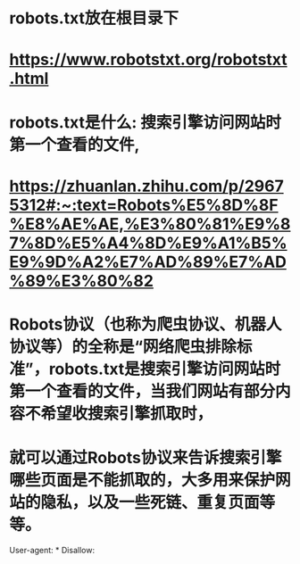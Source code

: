 # robots.txt放在根目录下
# https://www.robotstxt.org/robotstxt.html
# robots.txt是什么: 搜索引擎访问网站时第一个查看的文件, 
# https://zhuanlan.zhihu.com/p/29675312#:~:text=Robots%E5%8D%8F%E8%AE%AE,%E3%80%81%E9%87%8D%E5%A4%8D%E9%A1%B5%E9%9D%A2%E7%AD%89%E7%AD%89%E3%80%82
# Robots协议（也称为爬虫协议、机器人协议等）的全称是“网络爬虫排除标准”，robots.txt是搜索引擎访问网站时第一个查看的文件，当我们网站有部分内容不希望收搜索引擎抓取时，
# 就可以通过Robots协议来告诉搜索引擎哪些页面是不能抓取的，大多用来保护网站的隐私，以及一些死链、重复页面等等。


User-agent: *
Disallow: